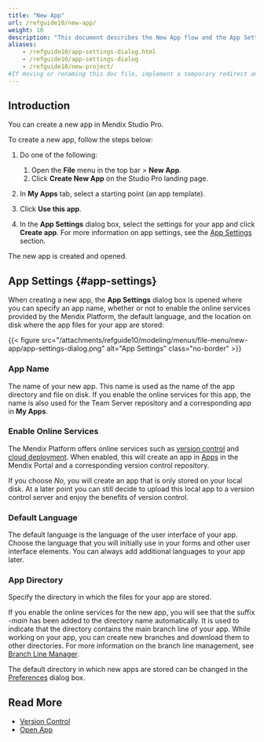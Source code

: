 ```yaml
---
title: "New App"
url: /refguide10/new-app/
weight: 10
description: "This document describes the New App flow and the App Settings dialog box."
aliases:
    - /refguide10/app-settings-dialog.html
    - /refguide10/app-settings-dialog
    - /refguide10/new-project/
#If moving or renaming this doc file, implement a temporary redirect and let the respective team know they should update the URL in the product. See Mapping to Products for more details.
---
```


## Introduction

You can create a new app in Mendix Studio Pro. 

To create a new app, follow the steps below:

1. Do one of the following:
    1. Open the **File** menu in the top bar > **New App**.
    2. Click **Create New App** on the Studio Pro landing page.

2. In **My Apps** tab, select a starting point (an app template).
3. Click **Use this app**.
4. In the **App Settings** dialog box, select the settings for your app and click **Create app**. For more information on app settings, see the [App Settings](#app-settings) section. 

The new app is created and opened. 

## App Settings {#app-settings}

When creating a new app, the **App Settings** dialog box is opened where you can specify an app name, whether or not to enable the online services provided by the Mendix Platform, the default language, and the location on disk where the app files for your app are stored:

{{< figure src="/attachments/refguide10/modeling/menus/file-menu/new-app/app-settings-dialog.png" alt="App Settings" class="no-border" >}}

### App Name

The name of your new app. This name is used as the name of the app directory and file on disk. If you enable the online services for this app, the name is also used for the Team Server repository and a corresponding app in **My Apps**.

### Enable Online Services

The Mendix Platform offers online services such as [version control](/refguide10/version-control/) and [cloud deployment](/deployment/). When enabled, this will create an app in [Apps](https://sprintr.home.mendix.com/) in the Mendix Portal and a corresponding version control repository.

If you choose *No*, you will create an app that is only stored on your local disk. At a later point you can still decide to upload this local app to a version control server and enjoy the benefits of version control.

### Default Language

The default language is the language of the user interface of your app. Choose the language that you will initially use in your forms and other user interface elements. You can always add additional languages to your app later.

### App Directory

Specify the directory in which the files for your app are stored.

If you enable the online services for the new app, you will see that the suffix *-main* has been added to the directory name automatically. It is used to indicate that the directory contains the main branch line of your app. While working on your app, you can create new branches and download them to other directories. For more information on the branch line management, see [Branch Line Manager](/refguide10/branch-line-manager-dialog/).

The default directory in which new apps are stored can be changed in the [Preferences](/refguide10/preferences-dialog/#default-directory) dialog box.

## Read More

* [Version Control](/refguide10/version-control/)
* [Open App](/refguide10/open-app-dialog/)
